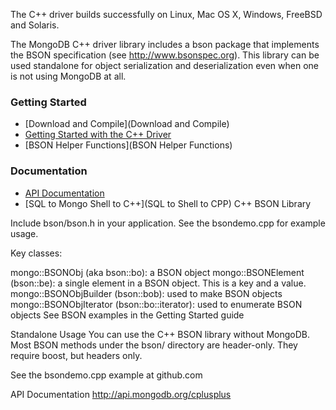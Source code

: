 The C++ driver builds successfully on Linux, Mac OS X, Windows, FreeBSD and Solaris.

The MongoDB C++ driver library includes a bson package that implements the BSON specification (see http://www.bsonspec.org). This library can be used standalone for object serialization and deserialization even when one is not using MongoDB at all.

### Getting Started
 - [Download and Compile](Download and Compile)
 - [Getting Started with the C++ Driver](Tutorial)
 - [BSON Helper Functions](BSON Helper Functions)

### Documentation
 - [API Documentation](http://api.mongodb.org/cxx/)
 - [SQL to Mongo Shell to C++](SQL to Shell to CPP)
C++ BSON Library

Include bson/bson.h in your application. See the bsondemo.cpp for example usage.

Key classes:

mongo::BSONObj (aka bson::bo): a BSON object
mongo::BSONElement (bson::be): a single element in a BSON object. This is a key and a value.
mongo::BSONObjBuilder (bson::bob): used to make BSON objects
mongo::BSONObjIterator (bson::bo::iterator): used to enumerate BSON objects
See BSON examples in the Getting Started guide

Standalone Usage
You can use the C++ BSON library without MongoDB. Most BSON methods under the bson/ directory are header-only. They require boost, but headers only.

See the bsondemo.cpp example at github.com

API Documentation
http://api.mongodb.org/cplusplus